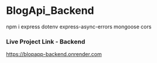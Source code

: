# BlogApi_Backend

npm i express dotenv express-async-errors mongoose cors


### Live Project Link - Backend

https://blopapp-backend.onrender.com

